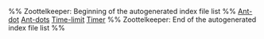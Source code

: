 %% Zoottelkeeper: Beginning of the autogenerated index file list  %%
 [Ant-dot](Ant-dot.md)
 [Ant-dots](Ant-dots.md)
 [Time-limit](Time-limit.md)
 [Timer](Timer.md)
%% Zoottelkeeper: End of the autogenerated index file list  %%
